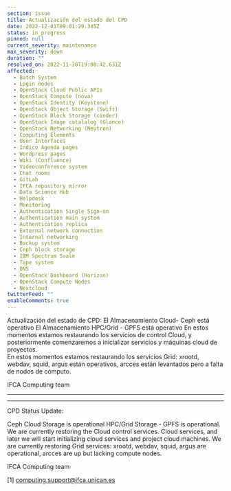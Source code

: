 ```yaml
---
section: issue
title: Actualización del estado del CPD
date: 2022-12-01T09:01:29.345Z
status: in_progress
pinned: null
current_severity: maintenance
max_severity: down
duration: ""
resolved_on: 2022-11-30T19:00:42.631Z
affected:
  - Batch System
  - Login nodes
  - OpenStack Cloud Public APIs
  - OpenStack Compute (nova)
  - OpenStack Identity (Keystone)
  - OpenStack Object Storage (Swift)
  - OpenStack Block Storage (cinder)
  - OpenStack Image catalalog (Glance)
  - OpenStack Networking (Neutron)
  - Computing Elements
  - User Interfaces
  - Indico Agenda pages
  - Wordpress pages
  - Wiki (Confluence)
  - Videoconference system
  - Chat rooms
  - GitLab
  - IFCA repository mirror
  - Data Science Hub
  - Helpdesk
  - Monitoring
  - Authentication Single Sign-on
  - Authentication main system
  - Authentication replica
  - External network connection
  - Internal networking
  - Backup system
  - Ceph block storage
  - IBM Spectrum Scale
  - Tape system
  - DNS
  - OpenStack Dashboard (Horizon)
  - OpenStack Compute Nodes
  - Nextcloud
twitterFeed: ""
enableComments: true
---
```

Actualización del estado de CPD:
   El Almacenamiento Cloud- Ceph está operativo
   El Almacenamiento HPC/Grid - GPFS está operativo
   En estos momentos estamos restaurando los servicios de control
   Cloud, y posteriormente comenzaremos a inicializar servicios y máquinas cloud de proyectos.\
   En estos momentos estamos restaurando los servicios Grid: xrootd, webdav, squid, argus están operativos, arcces están levantados pero a falta de nodos de cómputo.

IFCA Computing team

- - -



- - -

CPD Status Update:   

   Ceph Cloud Storage is operational
   HPC/Grid Storage - GPFS is operational.
   We are currently restoring the Cloud control services.
   Cloud services, and later we will start initializing cloud services and project cloud machines.
   We are currently restoring Grid services: xrootd, webdav, squid, argus are operational, arcces are up but lacking compute nodes.

IFCA Computing team

\[1] [computing.support@ifca.unican.es](mailto:computing.support@ifca.unican.es)